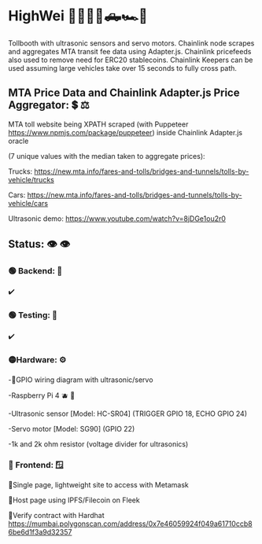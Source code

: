 # HighWei 🚦🚚🚙🚗🛻🏎️🚓

Tollbooth with ultrasonic sensors and servo motors. Chainlink node scrapes and aggregates MTA transit fee data using Adapter.js.
Chainlink pricefeeds also used to remove need for ERC20 stablecoins. Chainlink Keepers can be used assuming large vehicles take over 15 seconds to fully cross path.

## MTA Price Data and Chainlink Adapter.js Price Aggregator: 💲 ⚖️

MTA toll website being XPATH scraped (with Puppeteer https://www.npmjs.com/package/puppeteer) inside Chainlink Adapter.js oracle

(7 unique values with the median taken to aggregate prices): 

Trucks: https://new.mta.info/fares-and-tolls/bridges-and-tunnels/tolls-by-vehicle/trucks
 
Cars: https://new.mta.info/fares-and-tolls/bridges-and-tunnels/tolls-by-vehicle/cars

Ultrasonic demo: https://www.youtube.com/watch?v=8jDGe1ou2r0

## Status: 👁️ 👁️

### 🟢 Backend: 🔨

✔️

### 🟢 Testing: 🚧
  
✔️

### 🟡Hardware: ⚙️

-🔴GPIO wiring diagram with ultrasonic/servo

-Raspberry Pi 4 🫐 🍓

-Ultrasonic sensor [Model: HC-SR04] (TRIGGER GPIO 18, ECHO GPIO 24)

-Servo motor [Model: SG90] (GPIO 22)

-1k and 2k ohm resistor (voltage divider for ultrasonics)

### 🔴 Frontend: 🪟 

🔴Single page, lightweight site to access with Metamask

🔴Host page using IPFS/Filecoin on Fleek

🔴Verify contract with Hardhat
https://mumbai.polygonscan.com/address/0x7e46059924f049a61710ccb86be6d1f3a9d32357
